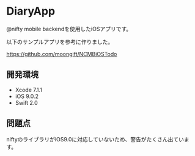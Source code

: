 # DiaryApp
@nifty mobile backendを使用したiOSアプリです。

以下のサンプルアプリを参考に作りました。

https://github.com/moongift/NCMBiOSTodo

## 開発環境
- Xcode 7.1.1
- iOS 9.0.2
- Swift 2.0

## 問題点
niftyのライブラリがiOS9.0に対応していないため、警告がたくさん出ています。
